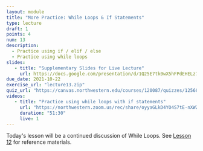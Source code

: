 ```yaml
---
layout: module
title: "More Practice: While Loops & If Statements"
type: lecture
draft: 1
points: 4
num: 13
description:
  - Practice using if / elif / else
  - Practice using while loops
slides: 
   - title: "Supplementary Slides for Live Lecture"
     url: https://docs.google.com/presentation/d/1Q25E7tk0wX5hFPdEHELz7eWcXtgxmNTpaq4mSpKtxUU/edit?usp=sharing
due_date: 2021-10-22
exercise_url: "lecture13.zip"
quiz_url: "https://canvas.northwestern.edu/courses/120087/quizzes/125687"
videos:
   - title: "Practice using while loops with if statements"
     url: "https://northwestern.zoom.us/rec/share/oyyaGLkD4YO4S7tE-nXWZDybAlDIkRUVJ7yrGrfSQq3GVEaeCLNNtOvN85s1WgmK.v93LSBUPWP9qBUdK?startTime=1602861600000"
     duration: "51:30"
     live: 1
---
```


Today's lesson will be a continued discussion of While Loops. See [Lesson 12](week05_lecture03) for reference materials. 